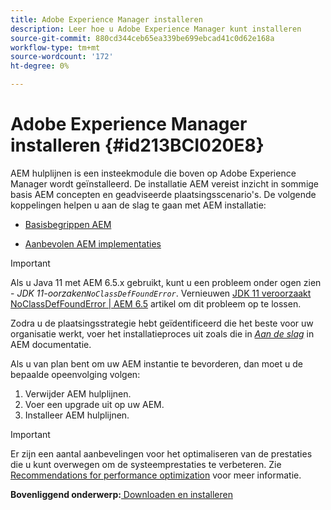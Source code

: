 ```yaml
---
title: Adobe Experience Manager installeren
description: Leer hoe u Adobe Experience Manager kunt installeren
source-git-commit: 880cd344ceb65ea339be699ebcad41c0d62e168a
workflow-type: tm+mt
source-wordcount: '172'
ht-degree: 0%

---
```


# Adobe Experience Manager installeren {#id213BCI020E8}

AEM hulplijnen is een insteekmodule die boven op Adobe Experience Manager wordt geïnstalleerd. De installatie AEM vereist inzicht in sommige basis AEM concepten en geadviseerde plaatsingsscenario&#39;s. De volgende koppelingen helpen u aan de slag te gaan met AEM installatie:

- [Basisbegrippen AEM](https://helpx.adobe.com/experience-manager/6-5/sites/deploying/using/deploy.html#BasicConcepts)

- [Aanbevolen AEM implementaties](https://helpx.adobe.com/experience-manager/6-5/sites/deploying/using/recommended-deploys.html)


>[!IMPORTANT]
>
> Als u Java 11 met AEM 6.5.x gebruikt, kunt u een probleem onder ogen zien - *JDK 11-oorzaken`NoClassDefFoundError`*. Vernieuwen [JDK 11 veroorzaakt NoClassDefFoundError \| AEM 6.5](https://helpx.adobe.com/experience-manager/kb/jdk-11-causes-noclassdeffounderror---aem-6-5.html) artikel om dit probleem op te lossen.

Zodra u de plaatsingsstrategie hebt geïdentificeerd die het beste voor uw organisatie werkt, voer het installatieproces uit zoals die in *[Aan de slag](https://helpx.adobe.com/experience-manager/6-5/sites/deploying/using/deploy.html#GettingStarted)* in AEM documentatie.

Als u van plan bent om uw AEM instantie te bevorderen, dan moet u de bepaalde opeenvolging volgen:

1. Verwijder AEM hulplijnen.
1. Voer een upgrade uit op uw AEM.
1. Installeer AEM hulplijnen.

>[!IMPORTANT]
>
> Er zijn een aantal aanbevelingen voor het optimaliseren van de prestaties die u kunt overwegen om de systeemprestaties te verbeteren. Zie [Recommendations for performance optimization](download-install-recommend-perf-optimiz.md#) voor meer informatie.

**Bovenliggend onderwerp:**[ Downloaden en installeren](download-install.md)
